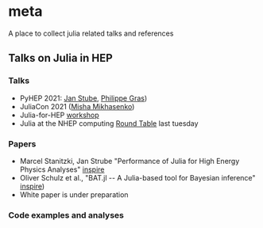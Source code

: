 # meta
A place to collect julia related talks and references


## Talks on Julia in HEP

### Talks
 - PyHEP 2021: [Jan Stube](https://www.youtube.com/watch?v=WVpm6WXDYlA&ab_channel=HEPSoftwareFoundation), [Philippe Gras](https://www.youtube.com/watch?v=ZoKX39Ha3YA&ab_channel=HEPSoftwareFoundation))
 - JuliaCon 2021 ([Misha Mikhasenko](https://www.youtube.com/watch?v=QlfAa-LN1SA&t=1s&ab_channel=TheJuliaProgrammingLanguage))
 - Julia-for-HEP [workshop](https://indico.cern.ch/event/1074269/)
 - Julia at the NHEP computing [Round Table](https://indico.jlab.org/event/505/#day-2022-02-08) last tuesday

### Papers
 - Marcel Stanitzki, Jan Strube "Performance of Julia for High Energy Physics Analyses" [inspire](https://inspirehep.net/literature/1788437)
 - Oliver Schulz et al., "BAT.jl -- A Julia-based tool for Bayesian inference" [inspire](https://inspirehep.net/literature/1810548))
 - White paper is under preparation

### Code examples and analyses

